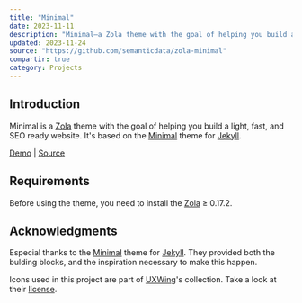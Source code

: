 ```yaml
---
title: "Minimal"
date: 2023-11-11
description: "Minimal—a Zola theme with the goal of helping you build a light, fast, and SEO ready website. It's based on the Minimal theme for Jekyll. "
updated: 2023-11-24
source: "https://github.com/semanticdata/zola-minimal"
compartir: true
category: Projects
---
```

## Introduction

Minimal is a [Zola](https://www.getzola.org) theme with the goal of helping you build a light, fast, and SEO ready website. It's based on the [Minimal](https://github.com/pages-themes/minimal) theme for [Jekyll](https://jekyllrb.com/).

[Demo](https://semanticdata.github.io/zola-minimal/) | [Source](https://github.com/semanticdata/zola-minimal)

## Requirements

Before using the theme, you need to install the [Zola](https://www.getzola.org/documentation/getting-started/installation/) ≥ 0.17.2.

## Acknowledgments

Especial thanks to the [Minimal](https://github.com/pages-themes/minimal) theme for [Jekyll](https://jekyllrb.com/). They provided both the bulding blocks, and the inspiration necessary to make this happen.

Icons used in this project are part of <a href="https://uxwing.com/">UXWing</a>'s collection. Take a look at their <a href="https://uxwing.com/license">license</a>.
